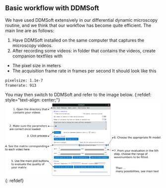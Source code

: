 ## Basic workflow with DDMSoft
We have used DDMSoft extensively in our differential dynamic microscopy routine, and we think that our workflow has become quite efficient. The main line are as follows:

1. Have DDMSoft installed on the same computer that captures the microscopy videos.
2. After recording some videos: in folder that contains the videos, create companion textfiles with 
 * The pixel size in meters 
 * The acquisition frame rate in frames per second
  It should look like this
  ```
  pixelsize: 1.1e-7 
  framerate: 913
  ```
You may then switch to DDMSoft and refer to the image below.
{:refdef: style="text-align: center;"}
![Image](figures/interfaceannotated.png)
{: refdef}



